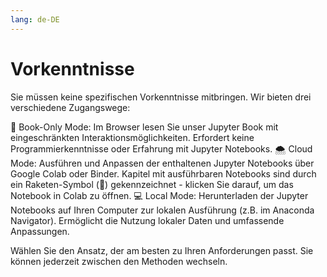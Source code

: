 ```yaml
---
lang: de-DE
---
```


# Vorkenntnisse

Sie müssen keine spezifischen Vorkenntnisse mitbringen. Wir bieten drei verschiedene Zugangswege:

📘 Book-Only Mode: Im Browser lesen Sie unser Jupyter Book mit eingeschränkten Interaktionsmöglichkeiten. Erfordert keine Programmierkenntnisse oder Erfahrung mit Jupyter Notebooks.
🌨️ Cloud Mode: Ausführen und Anpassen der enthaltenen Jupyter Notebooks über Google Colab oder Binder. Kapitel mit ausführbaren Notebooks sind durch ein Raketen-Symbol (🚀) gekennzeichnet - klicken Sie darauf, um das Notebook in Colab zu öffnen.
💻 Local Mode: Herunterladen der Jupyter Notebooks auf Ihren Computer zur lokalen Ausführung (z.B. im Anaconda Navigator). Ermöglicht die Nutzung lokaler Daten und umfassende Anpassungen.

Wählen Sie den Ansatz, der am besten zu Ihren Anforderungen passt. Sie können jederzeit zwischen den Methoden wechseln.
